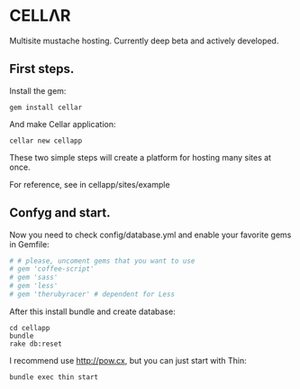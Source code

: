 CELLΛR
=
Multisite mustache hosting.
Currently deep beta and actively developed.

First steps.
-

Install the gem:
``` shell
gem install cellar
```

And make Cellar application:
``` shell
cellar new cellapp
````

These two simple steps will create a platform for hosting many sites at once.

For reference, see in cellapp/sites/example

Confyg and start.
-

Now you need to check config/database.yml and enable your favorite gems in Gemfile:
``` ruby
# # please, uncoment gems that you want to use
# gem 'coffee-script'
# gem 'sass'
# gem 'less'
# gem 'therubyracer' # dependent for Less
```

After this install bundle and create database:
``` shell
cd cellapp
bundle
rake db:reset
```

I recommend use http://pow.cx, but you can just start with Thin:
``` shell
bundle exec thin start
```
